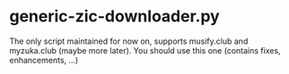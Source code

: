 # generic-zic-downloader.py
The only script maintained for now on, supports musify.club and myzuka.club (maybe more later). You should use this one (contains fixes, enhancements, ...)
